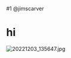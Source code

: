  #1 @jimscarver
# hi

<img src="blob:chrome-untrusted://media-app/66d07569-9b46-4f0f-a6d5-5df7d0629b31" alt="20221203_135647.jpg"/>
